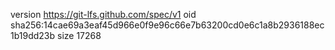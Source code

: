 version https://git-lfs.github.com/spec/v1
oid sha256:14cae69a3eaf45d966e0f9e96c66e7b63200cd0e6c1a8b2936188ec1b19dd23b
size 17268
